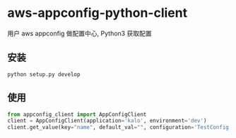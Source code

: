 # aws-appconfig-python-client
用户 aws appconfig 做配置中心, Python3 获取配置

## 安装


```shell script
python setup.py develop
```

## 使用

```python
from appconfig_client import AppConfigClient
client = AppConfigClient(application='kalo', environment='dev')
client.get_value(key="name", default_val="", configuration='TestConfig')
```

